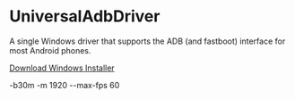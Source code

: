UniversalAdbDriver
==================

A single Windows driver that supports the ADB (and fastboot) interface for most Android phones.


[Download Windows Installer](https://adb.clockworkmod.com/)

-b30m -m 1920 -​-max-fps 60
